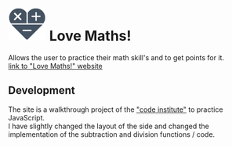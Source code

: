 # ![love maths](assets/images/logo.png) Love Maths!  
Allows the user to practice their math skill's and to get points for it.  
[link to "Love Maths!" website](https://zolske.github.io/love-maths/)  
## Development  
The site is a walkthrough project of the ["code institute"](https://codeinstitute.net/all-access-coding-challenge/?utm_term=code%20institute&utm_campaign=CI+-+UK+-+Search+-+Brand&utm_source=adwords&utm_medium=ppc&hsa_acc=8983321581&hsa_cam=1578649861&hsa_grp=62188641240&hsa_ad=486298911546&hsa_src=g&hsa_tgt=kwd-319867646331&hsa_kw=code%20institute&hsa_mt=e&hsa_net=adwords&hsa_ver=3&gclid=Cj0KCQiAzMGNBhCyARIsANpUkzOtFLUen6PvLOP2wqDyg5gysGdvxtxxlp9c-E8XAJVuoP9OhVGJauoaAizuEALw_wcB) to practice JavaScript.  
I have slightly changed the layout of the side and changed the implementation of the subtraction and division functions / code.